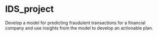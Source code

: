 # IDS_project
Develop a model for predicting fraudulent transactions for a financial company and use insights from the model to develop an actionable plan.
